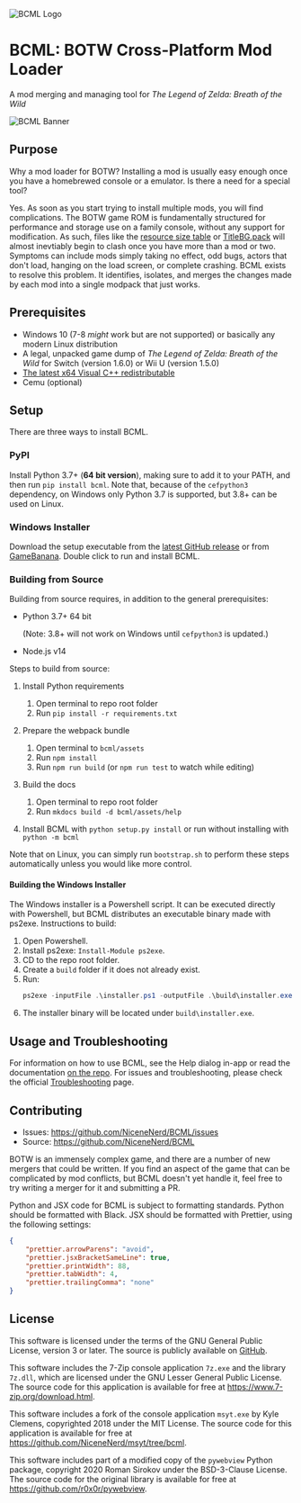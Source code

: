 ![BCML Logo](https://i.imgur.com/OiqKPx0.png)

# BCML: BOTW Cross-Platform Mod Loader

A mod merging and managing tool for _The Legend of Zelda: Breath of the Wild_

![BCML Banner](https://i.imgur.com/vmZanVl.png)

## Purpose

Why a mod loader for BOTW? Installing a mod is usually easy enough once you have a homebrewed
console or a emulator. Is there a need for a special tool?

Yes. As soon as you start trying to install multiple mods, you will find complications. The BOTW
game ROM is fundamentally structured for performance and storage use on a family console, without
any support for modification. As such, files like the
[resource size table](https://zeldamods.org/wiki/Resource_system) or
[TitleBG.pack](https://zeldamods.org/wiki/TitleBG.pack) will almost inevtiably begin to clash once
you have more than a mod or two. Symptoms can include mods simply taking no effect, odd bugs, actors
that don't load, hanging on the load screen, or complete crashing. BCML exists to resolve this
problem. It identifies, isolates, and merges the changes made by each mod into a single modpack that
just works.

## Prerequisites

-   Windows 10 (7-8 _might_ work but are not supported) or basically any modern Linux distribution
-   A legal, unpacked game dump of _The Legend of Zelda: Breath of the Wild_ for Switch (version
    1.6.0) or Wii U (version 1.5.0)
-   [The latest x64 Visual C++ redistributable](https://support.microsoft.com/en-us/help/2977003/the-latest-supported-visual-c-downloads#section-2)
-   Cemu (optional)

## Setup

There are three ways to install BCML.

### PyPI

Install Python 3.7+ (**64 bit version**), making sure to add it to your PATH, and then run
`pip install bcml`. Note that, because of the `cefpython3` dependency, on Windows only Python 3.7 is
supported, but 3.8+ can be used on Linux.

### Windows Installer

Download the setup executable from the
[latest GitHub release](https://github.com/NiceneNerd/BCML/releases/latest) or from
[GameBanana](https://gamebanana.com/tools/6624). Double click to run and install BCML.

### Building from Source

Building from source requires, in addition to the general prerequisites:

-   Python 3.7+ 64 bit

    (Note: 3.8+ will not work on Windows until `cefpython3` is updated.)

-   Node.js v14

Steps to build from source:

1. Install Python requirements

    1. Open terminal to repo root folder
    2. Run `pip install -r requirements.txt`

2. Prepare the webpack bundle

    1. Open terminal to `bcml/assets`
    2. Run `npm install`
    3. Run `npm run build` (or `npm run test` to watch while editing)

3. Build the docs

    1. Open terminal to repo root folder
    2. Run `mkdocs build -d bcml/assets/help`

4. Install BCML with `python setup.py install` or run without installing with `python -m bcml`

Note that on Linux, you can simply run `bootstrap.sh` to perform these steps automatically unless
you would like more control.

#### Building the Windows Installer

The Windows installer is a Powershell script. It can be executed directly with Powershell, but BCML distributes an executable binary made with ps2exe. Instructions to build:

1. Open Powershell.
2. Install ps2exe: `Install-Module ps2exe`.
3. CD to the repo root folder.
4. Create a `build` folder if it does not already exist.
5. Run:
   ```powershell
   ps2exe -inputFile .\installer.ps1 -outputFile .\build\installer.exe -x64 -iconFile .\bcml\data\bcml.ico -title BCML -description "BOTW Cross-Platform Mod Loader" -version 0.9.0.0 -supportOS
   ```
6. The installer binary will be located under `build\installer.exe`.

## Usage and Troubleshooting

For information on how to use BCML, see the Help dialog in-app or read the documentation
[on the repo](https://github.com/NiceneNerd/BCML/tree/master/docs). For issues and
troubleshooting, please check the official
[Troubleshooting](https://github.com/NiceneNerd/BCML/wiki/Troubleshooting) page.

## Contributing

-   Issues: <https://github.com/NiceneNerd/BCML/issues>
-   Source: <https://github.com/NiceneNerd/BCML>

BOTW is an immensely complex game, and there are a number of new mergers that could be written. If
you find an aspect of the game that can be complicated by mod conflicts, but BCML doesn't yet handle
it, feel free to try writing a merger for it and submitting a PR.

Python and JSX code for BCML is subject to formatting standards. Python should be formatted with Black.
JSX should be formatted with Prettier, using the following settings:

```json
{
    "prettier.arrowParens": "avoid",
    "prettier.jsxBracketSameLine": true,
    "prettier.printWidth": 88,
    "prettier.tabWidth": 4,
    "prettier.trailingComma": "none"
}
```

## License

This software is licensed under the terms of the GNU General Public License, version 3 or later. The
source is publicly available on [GitHub](https://github.com/NiceneNerd/BCML).

This software includes the 7-Zip console application `7z.exe` and the library `7z.dll`, which are
licensed under the GNU Lesser General Public License. The source code for this application is
available for free at <https://www.7-zip.org/download.html>.

This software includes a fork of the console application `msyt.exe` by Kyle Clemens, copyrighted 2018
under the MIT License. The source code for this application is available for free at
<https://github.com/NiceneNerd/msyt/tree/bcml>.

This software includes part of a modified copy of the `pywebview` Python package, copyright 2020
Roman Sirokov under the BSD-3-Clause License. The source code for the original library is available
for free at <https://github.com/r0x0r/pywebview>.
